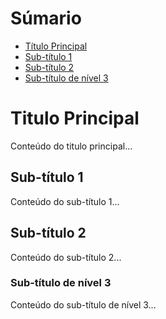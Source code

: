 # Súmario
- [Título Principal](#titulo-principal)
- [Sub-título 1](#sub-titulo-1)
- [Sub-título 2](#subtitulo2)
- [Sub-título de nível 3](#subtituloN3)

# Titulo Principal
Conteúdo do titulo principal...

## Sub-título 1
Conteúdo do sub-título 1...

## Sub-título 2
Conteúdo do sub-título 2...

### Sub-título de nível 3
Conteúdo do sub-título de nível 3...
